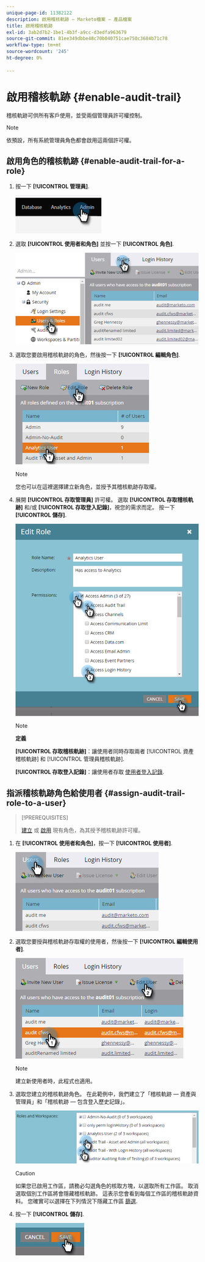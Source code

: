 ```yaml
---
unique-page-id: 11382122
description: 啟用稽核軌跡 — Marketo檔案 — 產品檔案
title: 啟用稽核軌跡
exl-id: 3ab2d7b2-1be1-4b3f-a9cc-d3edfa963679
source-git-commit: 81ee349dbbe48c70b040751cae750c3684b71c78
workflow-type: tm+mt
source-wordcount: '245'
ht-degree: 0%

---
```


# 啟用稽核軌跡 {#enable-audit-trail}

稽核軌跡可供所有客戶使用，並受兩個管理員許可權控制。

>[!NOTE]
>
>依預設，所有系統管理員角色都會啟用這兩個許可權。

## 啟用角色的稽核軌跡 {#enable-audit-trail-for-a-role}

1. 按一下 **[!UICONTROL 管理員]**.

   ![](assets/enable-audit-trail-1.png)

1. 選取 **[!UICONTROL 使用者和角色]** 並按一下 **[!UICONTROL 角色]**.

   ![](assets/enable-audit-trail-2.png)

1. 選取您要啟用稽核軌跡的角色，然後按一下 **[!UICONTROL 編輯角色]**.

   ![](assets/enable-audit-trail-3.png)

   >[!NOTE]
   >
   >您也可以在這裡選擇建立新角色，並授予其稽核軌跡存取權。

1. 展開 **[!UICONTROL 存取管理員]** 許可權。 選取 **[!UICONTROL 存取稽核軌跡]** 和/或 **[!UICONTROL 存取登入記錄]**，視您的需求而定。 按一下 **[!UICONTROL 儲存]**.

   ![](assets/enable-audit-trail-4.png)

   >[!NOTE]
   >
   >**定義**
   >
   >**[!UICONTROL 存取稽核軌跡]**：讓使用者同時存取兩者 [!UICONTROL 資產稽核軌跡] 和 [!UICONTROL 管理員稽核軌跡].
   >
   >**[!UICONTROL 存取登入記錄]**：讓使用者存取 [使用者登入記錄](/help/marketo/product-docs/administration/audit-trail/user-login-history.md).

## 指派稽核軌跡角色給使用者 {#assign-audit-trail-role-to-a-user}

>[!PREREQUISITES]
>
>[建立](/help/marketo/product-docs/administration/users-and-roles/create-delete-edit-and-change-a-user-role.md#create-a-role) 或 [啟用](#enable-audit-trail) 現有角色，為其授予稽核軌跡許可權。

1. 在 **[!UICONTROL 使用者和角色]**，按一下 **[!UICONTROL 使用者]**.

   ![](assets/enable-audit-trail-5.png)

1. 選取您要授與稽核軌跡存取權的使用者，然後按一下 **[!UICONTROL 編輯使用者]**.

   ![](assets/enable-audit-trail-6.png)

   >[!NOTE]
   >
   >建立新使用者時，此程式也適用。

1. 選取您建立的稽核軌跡角色。 在此範例中，我們建立了「稽核軌跡 — 資產與管理員」和「稽核軌跡 — 包含登入歷史記錄」。

   ![](assets/enable-audit-trail-7.png)

   >[!CAUTION]
   >
   >如果您已啟用工作區，請務必勾選角色的核取方塊，以選取所有工作區。 取消選取個別工作區將會隱藏稽核軌跡。 這表示您會看到每個工作區的稽核軌跡資料。 您確實可以選擇在下列情況下隱藏工作區 [篩選](/help/marketo/product-docs/administration/audit-trail/filtering-in-audit-trail.md).

1. 按一下 **[!UICONTROL 儲存]**.

   ![](assets/enable-audit-trail-8.png)
